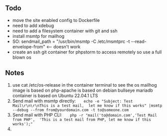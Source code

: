 ## Todo

- move the site enabled config to Dockerfile
- need to add xdebug
- need to add a filesystem container with git and ssh
- install msmtp for mailhog
- SO: sendmail_path = "/usr/bin/msmtp -C /etc/msmtprc -t --read-envelope-from" <-- doesn't work
- create an ssh git container for phpstorm to access remotely so use a full blown os


## Notes
1. use cat /etc/os-release in the container terminal to see the os
    mailhog image is based on
    php-apache is based on debian bullseye
    mariadb container is based on Ubuntu 22.04.1 LTS
2. Send mail with msmtp directly:
`    echo -e "Subject: Test Mail\r\n\r\nThis is a test mail, 
let me know if this works" |msmtp --debug --from from@yourdomain.com -t to@someone.com `
3. Send mail with PHP CLI: 
`    php -r "mail('to@domain.com','Test Mail from PHP', 
'This is a test mail from PHP, let me know if this works');" `
4.